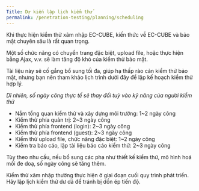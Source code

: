```yaml
---
Title: Dự kiến lập lịch kiểm thử
permalink: /penetration-testing/planning/scheduling
---
```

Khi thực hiện kiểm thử xâm nhập EC-CUBE, kiến thức về EC-CUBE và bảo mật chuyên sâu là rất quan trọng.

Một số chức năng có chuyển trang đặc biệt, upload file, hoặc thực hiện bằng Ajax, v.v. sẽ làm tăng độ khó của kiểm thử bảo mật.

Tài liệu này sẽ cố gắng bổ sung tối đa, giúp hạ thấp rào cản kiểm thử bảo mật, nhưng bạn nên tham khảo lịch trình dưới đây để lập kế hoạch kiểm thử hợp lý.

*Dĩ nhiên, số ngày công thực tế sẽ thay đổi tuỳ vào kỹ năng của người kiểm thử*

- Nắm tổng quan kiểm thử và xây dựng môi trường: 1~2 ngày công
- Kiểm thử phía quản trị: 2~3 ngày công
- Kiểm thử phía frontend (login): 2~3 ngày công
- Kiểm thử phía frontend (guest): 2~3 ngày công
- Kiểm thử upload file, chức năng đặc biệt: 1~2 ngày công
- Kiểm tra báo cáo, lập tài liệu báo cáo kiểm thử: 2~3 ngày công

Tùy theo nhu cầu, nếu bổ sung các pha như thiết kế kiểm thử, mô hình hoá mối đe doạ, số ngày công sẽ tăng thêm.

Kiểm thử xâm nhập thường thực hiện ở giai đoạn cuối quy trình phát triển.
Hãy lập lịch kiểm thử dư dả để tránh bị dồn ép tiến độ.
